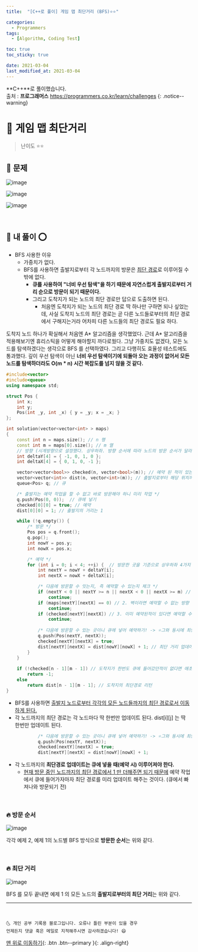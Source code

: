 ```yaml
---
title:  "[C++로 풀이] 게임 맵 최단거리 (BFS)⭐⭐" 

categories:
  - Programmers
tags:
  - [Algorithm, Coding Test]

toc: true
toc_sticky: true

date: 2021-03-04
last_modified_at: 2021-03-04
---
```

**C++**로 풀이했습니다.  
출처 : **프로그래머스** <https://programmers.co.kr/learn/challenges>
{: .notice--warning}

# 📌 게임 맵 최단거리

> 난이도 ⭐⭐

## 🚀 문제

![image](https://user-images.githubusercontent.com/42318591/109966623-d6792600-7d33-11eb-979d-ed2686765b3a.png)

![image](https://user-images.githubusercontent.com/42318591/109966712-ea248c80-7d33-11eb-8a13-083c7352f1f2.png)

![image](https://user-images.githubusercontent.com/42318591/109966741-f0b30400-7d33-11eb-9d86-6e6001864483.png)


<br>

## 🚀 내 풀이 ⭕

- BFS 사용한 이유
  - 가중치가 없다. 
  - BFS를 사용하면 출발지로부터 각 노드까지의 방문은 <u>최단 경로</u>로 이루어질 수 밖에 없다.
    - **큐를 사용하여 "너비 우선 탐색"을 하기 때문에 자연스럽게 출발지로부터 거리 순으로 방문이 되기 때문이다.**
    - 그리고 도착지가 되는 노드의 최단 경로만 답으로 도출하면 된다. 
      - 처음엔 도착지가 되는 노드의 최단 경로 딱 하나만 구하면 되나 싶었는데, 사실 도착지 노드의 최단 경로는 곧 다른 노드들로부터의 최단 경로에서 구해지는거라 어차피 다른 노드들의 최단 경로도 필요 하다. 

도착지 노드 하나가 확실해서 처음엔 A* 알고리즘을 생각했었다. 근데 A* 알고리즘을 적용해보기엔 휴리스틱을 어떻게 해야할지 까다로웠다. 그냥 가중치도 없겠다, 모든 노드를 탐색하겠다는 생각으로 BFS 를 선택하였다. 그리고 다행히도 효율성 테스트에도 통과했다. 깊이 우선 탐색이 아닌 **너비 우선 탐색이기에 되돌아 오는 과정이 없어서 모든 노드를 탐색하더라도 O(m * n) 시간 복잡도를 넘지 않을 것 같다.**

```cpp
#include<vector>
#include<queue>
using namespace std;

struct Pos {
    int x;
    int y;
    Pos(int _y, int _x) { y = _y; x = _x; }
};

int solution(vector<vector<int> > maps)
{
    const int n = maps.size(); // n 행
    const int m = maps[0].size(); // m 열
    // 방향 (시계방향으로 설정했다. 상우하좌. 방향 순서에 따라 노드의 방문 순서가 달라질 수 있다. 일반 큐라 큐에 들어간 순서대로 나오기 때문)
    int deltaY[4] = { -1, 0, 1, 0 }; 
    int deltaX[4] = { 0, 1, 0, -1 };

    vector<vector<bool>> checked(n, vector<bool>(m)); // 예약 된 적이 있는지. 큐에 삽입된적이 있는 위치일 때 true, 즉 이미 출발지로부터의 최단 거리가 업뎃 되어있는 
    vector<vector<int>> dist(n, vector<int>(m)); // 출발지로부터 해당 위치까지의 최단 거리
    queue<Pos> q; // 큐

    /* 출발지는 예약 작업을 할 수 없고 바로 방문해야 하니 미리 작업 */
    q.push(Pos(0, 0));  // 큐에 넣기
    checked[0][0] = true; // 예약
    dist[0][0] = 1; // 출발지의 거리는 1

    while (!q.empty()) {
        /* 방문 */
        Pos pos = q.front();
        q.pop();
        int nowY = pos.y;
        int nowX = pos.x;

        /* 예약 */
        for (int i = 0; i < 4; ++i) {  // 방문한 곳을 기준으로 상우하좌 4가지 방향에 있는 곳들 예약 처리
            int nextY = nowY + deltaY[i];
            int nextX = nowX + deltaX[i];

            /* 다음에 방문할 수 잇는지, 즉 예약할 수 있는지 체크 */
            if (nextY < 0 || nextY >= n || nextX < 0 || nextX >= m) // 1. 맵을 벗어난다면 예약할 수 없는 방향
                continue;
            if (maps[nextY][nextX] == 0) // 2. 벽이라면 예약할 수 없는 방향
                continue;
            if (checked[nextY][nextX]) // 3. 이미 예약된적이 있다면 예약할 수 없는 방향
                continue;
            
            /* 다음에 방문할 수 있는 곳이니 큐에 넣어 예약하기! -> ⭐그와 동시에 최단거리 업데이트⭐ */
            q.push(Pos(nextY, nextX));
            checked[nextY][nextX] = true;
            dist[nextY][nextX] = dist[nowY][nowX] + 1; // 최단 거리 업데이트 (방문 노드에서 +1 하면 최단거리!)
        }
    }
        
    if (!checked[n - 1][m - 1]) // 도착지가 한번도 큐에 들어갔던적이 없다면 애초에 갈 수 없었던 곳이니 -1 리턴
        return -1;
    else
        return dist[n - 1][m - 1]; // 도착지의 최단경로 리턴
}
```

- BFS를 사용하면 <u>출발지 노드로부터 각각의 모든 노드들까지의 최단 경로로서 이동하게 된다.</u>
- 각 노드까지의 최단 경로는 각 노드마다 딱 한번만 업데이트 된다. dist[i][j] 는 딱 한번만 업데이트 된다.

```cpp
            /* 다음에 방문할 수 있는 곳이니 큐에 넣어 예약하기! -> ⭐그와 동시에 최단거리 업데이트⭐ */
            q.push(Pos(nextY, nextX));
            checked[nextY][nextX] = true;
            dist[nextY][nextX] = dist[nowY][nowX] + 1;
```

- 각 노드까지의 **최단경로 업데이트는 큐에 넣을 때(예약 시) 이루어져야 한다.**
  - <u>현재 방문 중인 노드까지의 최단 경로에서 1 만 더해주면 되기 때문에</u> 예약 작업에서 큐에 들어가자마자 최단 경로를 미리 업데이트 해주는 것이다. (큐에서 빠져나와 방문되기 전) 

<br>

### 🔥 방문 순서

![image](https://user-images.githubusercontent.com/42318591/109969605-73898e00-7d37-11eb-86a5-31b4373d8f2d.png)

각각 예제 2, 예제 1의 노드별 BFS 방식으로 **방문한 순서**는 위와 같다. 

<br>

### 🔥 최단 거리

![image](https://user-images.githubusercontent.com/42318591/109970748-c44db680-7d38-11eb-9fa7-9f5d63424671.png)

BFS 를 모두 끝내면 예제 1 의 모든 노드의 **출발지로부터의 최단 거리**는 위와 같다.

***
<br>

    🌜 개인 공부 기록용 블로그입니다. 오류나 틀린 부분이 있을 경우 
    언제든지 댓글 혹은 메일로 지적해주시면 감사하겠습니다! 😄

[맨 위로 이동하기](#){: .btn .btn--primary }{: .align-right}